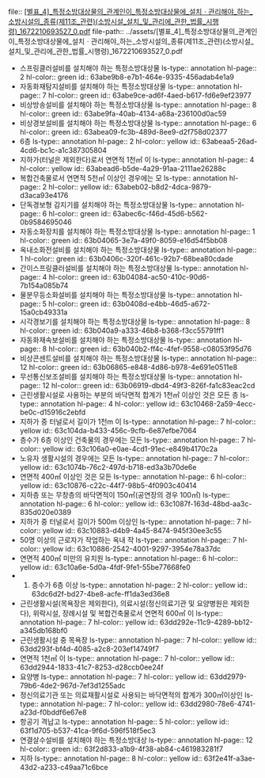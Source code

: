 file:: [[별표_4]_특정소방대상물의_관계인이_특정소방대상물에_설치ㆍ관리해야_하는_소방시설의_종류(제11조_관련)(소방시설_설치_및_관리에_관한_법률_시행령)_1672210693527_0.pdf](../assets/[별표_4]_특정소방대상물의_관계인이_특정소방대상물에_설치ㆍ관리해야_하는_소방시설의_종류(제11조_관련)(소방시설_설치_및_관리에_관한_법률_시행령)_1672210693527_0.pdf)
file-path:: ../assets/[별표_4]_특정소방대상물의_관계인이_특정소방대상물에_설치ㆍ관리해야_하는_소방시설의_종류(제11조_관련)(소방시설_설치_및_관리에_관한_법률_시행령)_1672210693527_0.pdf

- 스프링클러설비를 설치해야 하는 특정소방대상물
  ls-type:: annotation
  hl-page:: 2
  hl-color:: green
  id:: 63abe9b8-e7b1-464e-9335-456adab4e1a9
- 자동화재탐지설비를 설치해야 하는 특정소방대상물
  ls-type:: annotation
  hl-page:: 7
  hl-color:: green
  id:: 63abe9ce-ad6f-4aed-b617-fd6e9ef23977
- 비상방송설비를 설치해야 하는 특정소방대상물
  ls-type:: annotation
  hl-page:: 8
  hl-color:: green
  id:: 63abe9fa-40ab-4134-a68a-236100d0ac59
- 비상경보설비를 설치해야 하는 특정소방대상물
  ls-type:: annotation
  hl-page:: 6
  hl-color:: green
  id:: 63abea09-fc3b-489d-8ee9-d2f758d02377
- 6층
  ls-type:: annotation
  hl-page:: 2
  hl-color:: yellow
  id:: 63abeaa5-26ad-4cd6-bc1c-a1c387305804
- 지하가(터널은 제외한다)로서 연면적 1천㎡ 이
  ls-type:: annotation
  hl-page:: 4
  hl-color:: yellow
  id:: 63abead6-b5de-4a29-91aa-2111ae26288c
- 복합건축물로서 연면적 5천㎡ 이상인 경우에는 모
  ls-type:: annotation
  hl-page:: 2
  hl-color:: yellow
  id:: 63abeb02-b8d2-4dca-9879-d3aca93e4176
- 단독경보형 감지기를 설치해야 하는 특정소방대상물
  ls-type:: annotation
  hl-page:: 6
  hl-color:: green
  id:: 63abec6c-f46d-45d6-b562-0b9584695046
- 자동소화장치를 설치해야 하는 특정소방대상물
  ls-type:: annotation
  hl-page:: 1
  hl-color:: green
  id:: 63b04065-3e7a-49f0-8059-e16d54f5bb08
- 옥내소화전설비를 설치해야 하는 특정소방대상물
  ls-type:: annotation
  hl-page:: 1
  hl-color:: green
  id:: 63b0406c-320f-461c-92b7-68bea80cdade
- 간이스프링클러설비를 설치해야 하는 특정소방대상물
  ls-type:: annotation
  hl-page:: 4
  hl-color:: green
  id:: 63b04084-ac50-410c-90d6-7b154a085b74
- 물분무등소화설비를 설치해야 하는 특정소방대상물
  ls-type:: annotation
  hl-page:: 5
  hl-color:: green
  id:: 63b0408d-e4bb-46d5-a672-15a0cb49331a
- 시각경보기를 설치해야 하는 특정소방대상물
  ls-type:: annotation
  hl-page:: 8
  hl-color:: green
  id:: 63b040a9-a333-46b8-b368-f3cc55791ff1
- 자동화재속보설비를 설치해야 하는 특정소방대상물
  ls-type:: annotation
  hl-page:: 8
  hl-color:: green
  id:: 63b040b2-ff4c-4fef-9558-c08053f95d76
- 비상콘센트설비를 설치해야 하는 특정소방대상물
  ls-type:: annotation
  hl-page:: 12
  hl-color:: green
  id:: 63b06865-e848-4d86-b978-4e691e0511e8
- 무선통신보조설비를 설치해야 하는 특정소방대상물
  ls-type:: annotation
  hl-page:: 12
  hl-color:: green
  id:: 63b06919-dbd4-49f3-826f-fa1c83eac2cd
- 근린생활시설로 사용하는 부분의 바닥면적 합계가 1천㎡ 이상인 것은 모든 층
  ls-type:: annotation
  hl-page:: 4
  hl-color:: yellow
  id:: 63c10468-2a59-4ecc-be0c-d15916c2ebfd
- 지하가 중 터널로서 길이가 1천m 이
  ls-type:: annotation
  hl-page:: 7
  hl-color:: yellow
  id:: 63c104da-b433-456c-9cfb-6e87efbe7064
- 층수가 6층 이상인 건축물의 경우에는 모든 
  ls-type:: annotation
  hl-page:: 7
  hl-color:: yellow
  id:: 63c106a0-e0ae-4cd1-91ec-e849b4170c2a
- 노유자 생활시설의 경우에는 모든 
  ls-type:: annotation
  hl-page:: 7
  hl-color:: yellow
  id:: 63c1074b-76c2-497d-b718-ed3a3b70de6e
- 연면적 400㎡ 이상인 것은 모든 
  ls-type:: annotation
  hl-page:: 6
  hl-color:: yellow
  id:: 63c10876-c22c-44f7-98b5-4f0903c40414
- 지하층 또는 무창층의 바닥면적이 150㎡(공연장의 경우 100㎡) 
  ls-type:: annotation
  hl-page:: 6
  hl-color:: yellow
  id:: 63c1087f-163d-48bd-aa3c-835d020e0389
- 지하가 중 터널로서 길이가 500m 이상인
  ls-type:: annotation
  hl-page:: 7
  hl-color:: yellow
  id:: 63c10883-d4b9-4a45-8474-945f30ee3c55
- 50명 이상의 근로자가 작업하는 옥내 작
  ls-type:: annotation
  hl-page:: 7
  hl-color:: yellow
  id:: 63c10886-2542-4001-9297-3954e78a37dc
- 연면적 400㎡ 미만의 유치원
  ls-type:: annotation
  hl-page:: 6
  hl-color:: yellow
  id:: 63c10a6e-5d0a-4fdf-9fe1-55be77668fe0
- 1) 층수가 6층 이상
  ls-type:: annotation
  hl-page:: 2
  hl-color:: yellow
  id:: 63dc6d2f-bd27-4be8-acfe-ff1da3ed36e8
- 근린생활시설(목욕장은 제외한다), 의료시설(정신의료기관 및 요양병원은 제외한다), 위락시설, 장례시설 및 복합건축물로서 연면적 600㎡ 이
  ls-type:: annotation
  hl-page:: 7
  hl-color:: yellow
  id:: 63dd292e-11c9-4289-bb12-a345db168bf0
- 근린생활시설 중 목욕장
  ls-type:: annotation
  hl-page:: 7
  hl-color:: yellow
  id:: 63dd293f-bf4d-4085-a2c8-203ef14749f7
- 연면적 1천㎡ 이
  ls-type:: annotation
  hl-page:: 7
  hl-color:: yellow
  id:: 63dd2944-1833-41c7-8253-d28ccb0ee24f
- 요양병
  ls-type:: annotation
  hl-page:: 7
  hl-color:: yellow
  id:: 63dd2979-79b6-4de2-967d-7ef3d1255adc
- 정신의료기관 또는 의료재활시설로 사용되는 바닥면적의 합계가 300㎡이상인 
  ls-type:: annotation
  hl-page:: 7
  hl-color:: yellow
  id:: 63dd2980-78e6-4741-a23d-f0bddf6e67e8
- 항공기 격납고
  ls-type:: annotation
  hl-page:: 5
  hl-color:: yellow
  id:: 63f1d705-b537-41ca-9f6d-596f518f5ec3
- 연결살수설비를 설치해야 하는 특정소방대상
  ls-type:: annotation
  hl-page:: 12
  hl-color:: green
  id:: 63f2d833-a1b9-4f38-ab84-c461983281f7
- 지하
  ls-type:: annotation
  hl-page:: 8
  hl-color:: yellow
  id:: 63f2e41f-a3ae-43d2-a233-c49aa71c6bce